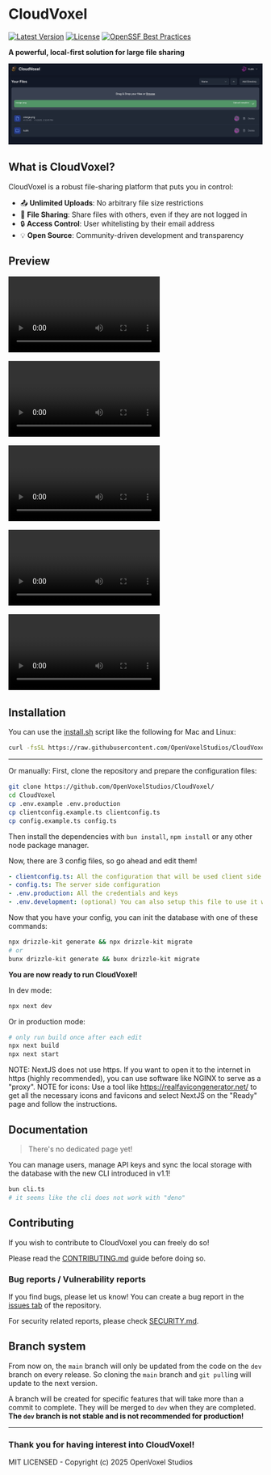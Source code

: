 # CloudVoxel
[![Latest Version](https://img.shields.io/github/v/release/OpenVoxelStudios/CloudVoxel?sort=semver)](https://github.com/OpenVoxelStudios/CloudVoxel/releases/latest)
[![License](https://img.shields.io/badge/license-MIT-green)](LICENSE)
[![OpenSSF Best Practices](https://www.bestpractices.dev/projects/9876/badge)](https://www.bestpractices.dev/projects/9876)

**A powerful, local-first solution for large file sharing**

![CloudVoxel Interface](/.github/assets/mainpage.png)

## What is CloudVoxel?

CloudVoxel is a robust file-sharing platform that puts you in control:

- 📤 **Unlimited Uploads**: No arbitrary file size restrictions
- 🔗 **File Sharing**: Share files with others, even if they are not logged in
- 🔒 **Access Control**: User whitelisting by their email address
- 💡 **Open Source**: Community-driven development and transparency

## Preview

<video src="https://github.com/user-attachments/assets/9d8434b2-12da-4586-b928-f75caedaded3" alt="Login Providers"></video>

<video src="https://github.com/user-attachments/assets/96a27c3f-b76e-4604-aaff-1c6fd81076d3" alt="Use Folders"></video>

<video src="https://github.com/user-attachments/assets/132b2e5b-fd70-4104-8756-6e094cd85895" alt="Rename and Move"></video>

<video src="https://github.com/user-attachments/assets/90ebe6a5-94a9-4caf-a035-690aee5da667" alt="Share Files"></video>

<video src="https://github.com/user-attachments/assets/c75dd325-8a84-4033-a2ee-7f2ebf4f05d6" alt="Command Line"></video>

## Installation

You can use the [install.sh](/install.sh) script like the following for Mac and Linux:
```bash
curl -fsSL https://raw.githubusercontent.com/OpenVoxelStudios/CloudVoxel/refs/heads/main/install.sh | bash
```

---

Or manually: First, clone the repository and prepare the configuration files:
```bash
git clone https://github.com/OpenVoxelStudios/CloudVoxel/
cd CloudVoxel
cp .env.example .env.production
cp clientconfig.example.ts clientconfig.ts
cp config.example.ts config.ts
```

Then install the dependencies with `bun install`, `npm install` or any other node package manager.

Now, there are 3 config files, so go ahead and edit them!
```yaml
- clientconfig.ts: All the configuration that will be used client side
- config.ts: The server side configuration
- .env.production: All the credentials and keys
- .env.development: (optional) You can also setup this file to use it when running in dev mode
```

Now that you have your config, you can init the database with one of these commands:
```bash
npx drizzle-kit generate && npx drizzle-kit migrate
# or
bunx drizzle-kit generate && bunx drizzle-kit migrate
```

**You are now ready to run CloudVoxel!**

In dev mode:
```bash
npx next dev
```

Or in production mode:
```bash
# only run build once after each edit
npx next build
npx next start
```

NOTE: NextJS does not use https. If you want to open it to the internet in https (highly recommended), you can use software like NGINX to serve as a "proxy".
NOTE for icons: Use a tool like https://realfavicongenerator.net/ to get all the necessary icons and favicons and select NextJS on the "Ready" page and follow the instructions.

## Documentation

> There's no dedicated page yet!

You can manage users, manage API keys and sync the local storage with the database with the new CLI introduced in v1.1!
```bash
bun cli.ts
# it seems like the cli does not work with "deno"
```

## Contributing

If you wish to contribute to CloudVoxel you can freely do so!

Please read the [CONTRIBUTING.md](/CONTRIBUTING.md) guide before doing so.

### Bug reports / Vulnerability reports

If you find bugs, please let us know! You can create a bug report in the [issues tab](https://github.com/OpenVoxelStudios/CloudVoxel/issues) of the repository.

For security related reports, please check [SECURITY.md](/SECURITY.md).

## Branch system

From now on, the `main` branch will only be updated from the code on the `dev` branch on every release. So cloning the `main` branch and `git pull`ing will update to the next version.

A branch will be created for specific features that will take more than a commit to complete. They will be merged to `dev` when they are completed. **The `dev` branch is not stable and is not recommended for production!**

---

### Thank you for having interest into CloudVoxel!
MIT LICENSED - Copyright (c) 2025 OpenVoxel Studios
